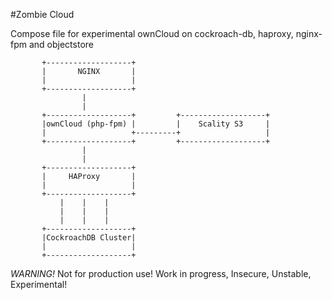 #Zombie Cloud

Compose file for experimental ownCloud on cockroach-db, haproxy, nginx-fpm and objectstore

```
       +-------------------+
       |       NGINX       |
       |                   |
       +-------------------+
                |
                |
       +-------------------+         +-------------------+
       |ownCloud (php-fpm) |         |    Scality S3     |
       |                   +---------+                   |
       +-------------------+         +-------------------+
                |
                |
       +-------------------+
       |     HAProxy       |
       |                   |
       +-------------------+
           |    |    |
           |    |    |
           |    |    |
       +-------------------+
       |CockroachDB Cluster|
       |                   |
       +-------------------+
```

*WARNING!* Not for production use! Work in progress, Insecure, Unstable, Experimental!